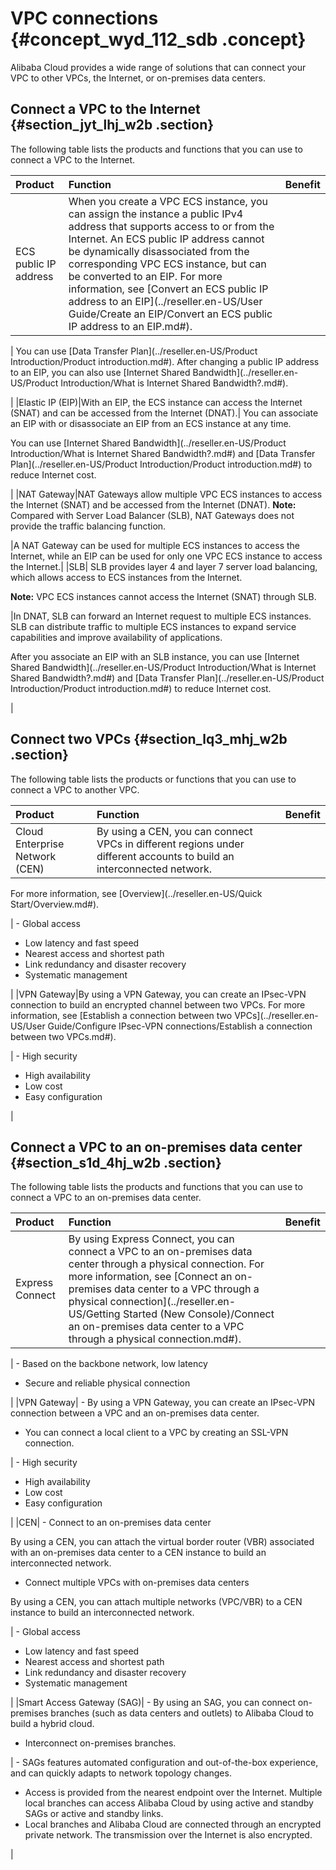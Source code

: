 # VPC connections {#concept_wyd_112_sdb .concept}

Alibaba Cloud provides a wide range of solutions that can connect your VPC to other VPCs, the Internet, or on-premises data centers.

## Connect a VPC to the Internet {#section_jyt_lhj_w2b .section}

The following table lists the products and functions that you can use to connect a VPC to the Internet.

|Product|Function|Benefit|
|:------|:-------|:------|
|ECS public IP address|When you create a VPC ECS instance, you can assign the instance a public IPv4 address that supports access to or from the Internet. An ECS public IP address cannot be dynamically disassociated from the corresponding VPC ECS instance, but can be converted to an EIP. For more information, see [Convert an ECS public IP address to an EIP](../reseller.en-US/User Guide/Create an EIP/Convert an ECS public IP address to an EIP.md#).

 | You can use [Data Transfer Plan](../reseller.en-US/Product Introduction/Product introduction.md#). After changing a public IP address to an EIP, you can also use [Internet Shared Bandwidth](../reseller.en-US/Product Introduction/What is Internet Shared Bandwidth?.md#).

 |
|Elastic IP \(EIP\)|With an EIP, the ECS instance can access the Internet \(SNAT\) and can be accessed from the Internet \(DNAT\).| You can associate an EIP with or disassociate an EIP from an ECS instance at any time.

 You can use [Internet Shared Bandwidth](../reseller.en-US/Product Introduction/What is Internet Shared Bandwidth?.md#) and [Data Transfer Plan](../reseller.en-US/Product Introduction/Product introduction.md#) to reduce Internet cost.

 |
|NAT Gateway|NAT Gateways allow multiple VPC ECS instances to access the Internet \(SNAT\) and be accessed from the Internet \(DNAT\). **Note:** Compared with Server Load Balancer \(SLB\), NAT Gateways does not provide the traffic balancing function.

 |A NAT Gateway can be used for multiple ECS instances to access the Internet, while an EIP can be used for only one VPC ECS instance to access the Internet.|
|SLB| SLB provides layer 4 and layer 7 server load balancing, which allows access to ECS instances from the Internet.

**Note:** VPC ECS instances cannot access the Internet \(SNAT\) through SLB.

 |In DNAT, SLB can forward an Internet request to multiple ECS instances. SLB can distribute traffic to multiple ECS instances to expand service capabilities and improve availability of applications.

 After you associate an EIP with an SLB instance, you can use [Internet Shared Bandwidth](../reseller.en-US/Product Introduction/What is Internet Shared Bandwidth?.md#) and [Data Transfer Plan](../reseller.en-US/Product Introduction/Product introduction.md#) to reduce Internet cost.

 |

## Connect two VPCs {#section_lq3_mhj_w2b .section}

The following table lists the products or functions that you can use to connect a VPC to another VPC.

|Product|Function|Benefit|
|:------|:-------|:------|
|Cloud Enterprise Network \(CEN\)| By using a CEN, you can connect VPCs in different regions under different accounts to build an interconnected network.

 For more information, see [Overview](../reseller.en-US/Quick Start/Overview.md#).

 | -   Global access
-   Low latency and fast speed
-   Nearest access and shortest path
-   Link redundancy and disaster recovery
-   Systematic management

 |
|VPN Gateway|By using a VPN Gateway, you can create an IPsec-VPN connection to build an encrypted channel between two VPCs. For more information, see [Establish a connection between two VPCs](../reseller.en-US/User Guide/Configure IPsec-VPN connections/Establish a connection between two VPCs.md#).

 | -   High security
-   High availability
-   Low cost
-   Easy configuration

 |

## Connect a VPC to an on-premises data center {#section_s1d_4hj_w2b .section}

The following table lists the products and functions that you can use to connect a VPC to an on-premises data center.

|Product|Function|Benefit|
|:------|:-------|:------|
|Express Connect|By using Express Connect, you can connect a VPC to an on-premises data center through a physical connection. For more information, see [Connect an on-premises data center to a VPC through a physical connection](../reseller.en-US/Getting Started (New Console)/Connect an on-premises data center to a VPC through a physical connection.md#).

 | -   Based on the backbone network, low latency
-   Secure and reliable physical connection

 |
|VPN Gateway| -   By using a VPN Gateway, you can create an IPsec-VPN connection between a VPC and an on-premises data center.
-   You can connect a local client to a VPC by creating an SSL-VPN connection.

 | -   High security
-   High availability
-   Low cost
-   Easy configuration

 |
|CEN| -   Connect to an on-premises data center

By using a CEN, you can attach the virtual border router \(VBR\) associated with an on-premises data center to a CEN instance to build an interconnected network.

-   Connect multiple VPCs with on-premises data centers

By using a CEN, you can attach multiple networks \(VPC/VBR\) to a CEN instance to build an interconnected network.


 | -   Global access
-   Low latency and fast speed
-   Nearest access and shortest path
-   Link redundancy and disaster recovery
-   Systematic management

 |
|Smart Access Gateway \(SAG\)| -   By using an SAG, you can connect on-premises branches \(such as data centers and outlets\) to Alibaba Cloud to build a hybrid cloud.
-   Interconnect on-premises branches.

 | -   SAGs features automated configuration and out-of-the-box experience, and can quickly adapts to network topology changes.
-   Access is provided from the nearest endpoint over the Internet. Multiple local branches can access Alibaba Cloud by using active and standby SAGs or active and standby links.
-   Local branches and Alibaba Cloud are connected through an encrypted private network. The transmission over the Internet is also encrypted.

 |

